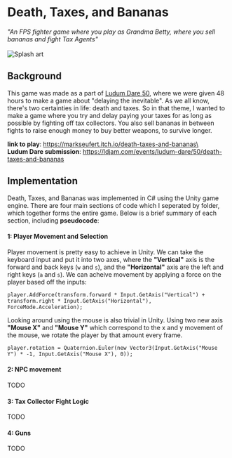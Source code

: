 # Death, Taxes, and Bananas
*"An FPS fighter game where you play as Grandma Betty, where you sell bananas and fight Tax Agents"* <br> <br> 
![Splash art](https://drive.google.com/uc?id=1T5jxDtLTsgsLrhRl74IH4H6B2Fk-QsvY) <br>

## Background
This game was made as a part of [Ludum Dare 50](https://ldjam.com/events/ludum-dare/50/games), where we were given 48 hours to make a game about "delaying the inevitable". As we all know, there's two certainties in life: death and taxes. So in that theme, I wanted to make a game where you try and delay paying your taxes for as long as possible by fighting off tax collectors. You also sell bananas in between fights to raise enough money to buy better weapons, to survive longer. 

**link to play**: https://markseufert.itch.io/death-taxes-and-bananas\ <br>
**Ludum Dare submission**: https://ldjam.com/events/ludum-dare/50/death-taxes-and-bananas


## Implementation
Death, Taxes, and Bananas was implemented in C# using the Unity game engine. There are four main sections of code which I seperated by folder, which together forms the entire game. Below is a brief summary of each section, including **pseudocode**:

#### 1: Player Movement and Selection
Player movement is pretty easy to achieve in Unity. We can take the keyboard input and put it into two axes, where the **"Vertical"** axis is the forward and back keys (`w` and `s`), and the **"Horizontal"** axis are the left and right keys (`a` and `s`). We can acheive movement by applying a force on the player based off the inputs:
```
player.AddForce(transform.forward * Input.GetAxis("Vertical") + transform.right * Input.GetAxis("Horizontal"), ForceMode.Acceleration);
```
Looking around using the mouse is also trivial in Unity. Using two new axis **"Mouse X"** and **"Mouse Y"** which correspond to the x and y movement of the mouse, we rotate the player by that amount every frame.
```
player.rotation = Quaternion.Euler(new Vector3(Input.GetAxis("Mouse Y") * -1, Input.GetAxis("Mouse X"), 0));
```

#### 2: NPC movement
TODO
#### 3: Tax Collector Fight Logic
TODO
#### 4: Guns
TODO
